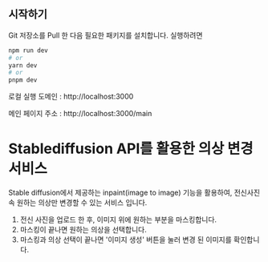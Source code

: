 ## 시작하기

Git 저장소를 Pull 한 다음 필요한 패키지를 설치합니다. 
실행하려면

```bash
npm run dev
# or
yarn dev
# or
pnpm dev
```
로컬 실행 도메인 : http://localhost:3000 

메인 페이지 주소 : http://localhost:3000/main

# Stablediffusion API를 활용한 의상 변경 서비스

 Stable diffusion에서 제공하는 inpaint(image to image) 기능을 활용하여, 
 전신사진 속 원하는 의상만 변경할 수 있는 서비스 입니다.

1. 전신 사진을 업로드 한 후, 이미지 위에 원하는 부분을 마스킹합니다.
2. 마스킹이 끝나면 원하는 의상을 선택합니다.
3. 마스킹과 의상 선택이 끝나면 '이미지 생성' 버튼을 눌러 변경 된 이미지를 확인합니다.


